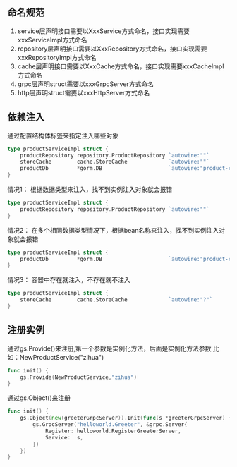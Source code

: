 ## 命名规范

1. service层声明接口需要以XxxService方式命名，接口实现需要xxxServiceImpl方式命名
2. repository层声明接口需要以XxxRepository方式命名，接口实现需要xxxRepositoryImpl方式命名
3. cache层声明接口需要以XxxCache方式命名，接口实现需要xxxCacheImpl方式命名
4. grpc层声明struct需要以xxxGrpcServer方式命名
5. http层声明struct需要以xxxHttpServer方式命名

## 依赖注入

通过配置结构体标签来指定注入哪些对象

```go
type productServiceImpl struct {
	productRepository repository.ProductRepository `autowire:""`
	storeCache        cache.StoreCache             `autowire:""`
	productDb         *gorm.DB                     `autowire:"product-center"`
}
```

情况1：
根据数据类型来注入，找不到实例注入对象就会报错

```go
type productServiceImpl struct {
	productRepository repository.ProductRepository `autowire:""`
}
```

情况2：
在多个相同数据类型情况下，根据bean名称来注入，找不到实例注入对象就会报错

```go
type productServiceImpl struct {
	productDb         *gorm.DB                     `autowire:"product-center"`
}
```

情况3：
容器中存在就注入，不存在就不注入

```go
type productServiceImpl struct {
	storeCache        cache.StoreCache             `autowire:"?"`
}
```

## 注册实例

通过gs.Provide()来注册,第一个参数是实例化方法，后面是实例化方法参数
比如：NewProductService("zihua")

```go
func init() {
    gs.Provide(NewProductService,"zihua")
}
```

通过gs.Object()来注册

```go
func init() {
	gs.Object(new(greeterGrpcServer)).Init(func(s *greeterGrpcServer) {
		gs.GrpcServer("helloworld.Greeter", &grpc.Server{
			Register: helloworld.RegisterGreeterServer,
			Service:  s,
		})
	})
}
```


